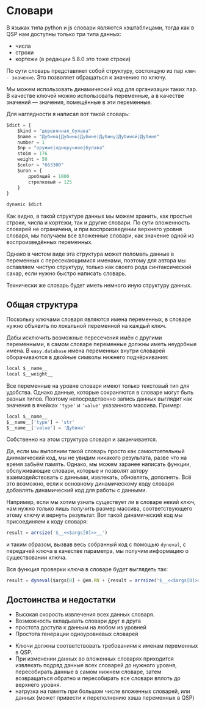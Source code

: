 # Словари

В языках типа python и js словари являются хэштаблицами, тогда как в QSP нам доступны только три типа данных:

- числа
- строки
- кортежи (в редакции 5.8.0 это тоже строки)

По сути словарь представляет собой структуру, состоящую из пар `ключ - значение`. Это позволяет обращаться к значению по ключу.

Мы можем использовать динамический код для организации таких пар. В качестве ключей можно использовать переменные, а в качестве значений — значения, помещённые в эти переменные.

Для наглядности я написал вот такой словарь:

```js
$dict = {
	$kind = "деревянная_булава"
	$name = "Дубина|Дубины|Дубине|Дубину|Дубиной|Дубине"
	number = 1
	$np = "оружие|одноручное|булава"
	stoim = 176
	weight = 50
	$color = "663300"
	$uron = {
		дробящий = 1000
		стрелковый = 125
	}
}

dynamic $dict
```

Как видно, в такой структуре данных мы можем хранить, как простые строки, числа и кортежи, так и другие словари. По сути вложенность словарей не ограничена, и при воспроизведении верхнего уровня словаря, мы получаем все вложенные словари, как значение одной из воспроизведённых переменных.

Однако в чистом виде эта структура может поломать данные в переменных с пересекающимися именами, поэтому для автора мы оставляем чистую структуру, только как своего рода синтаксический сахар, если нужно быстро написать словарь.

Технически же словарь будет иметь немного иную структуру данных.

## Общая структура

Поскольку ключами словаря являются имена переменных, в словаре нужно объявить по локальной переменной на каждый ключ.

Дабы исключить возможные пересечения имён с другими переменными, в самом словаре переменные должны иметь неудобные имена. В `easy.database` имена переменных внутри словарей оборачиваются в двойные символы нижнего подчёркивания:

```js
local $__name__
local $__weight__
```

Все переменные на уровне словаря имеют только текстовый тип для удобства. Однако данные, которые сохраняются в словаре могут быть разных типов. Поэтому непосредственно запись данных выглядит как значения в ячейках `'type'` и `'value'` указанного массива. Пример:

```js
local $__name__
$__name__['type'] = 'str'
$__name__['value'] = 'Дубина'
```

Cобственно на этом структура словаря и заканчивается.

Да, если мы выполним такой словарь просто как самостоятельный динмаический код, мы не увидим никакого результата, разве что на время забьём память. Однако, мы можем заранее написать функции, обслуживающие словари, которые и позволят автору взаимодействовать с данными, извлекать, обновлять, дополнять. Всё это возможно, если к основному динамическому коду словаря добавлять динамический код для работы с данными.

Например, если мы хотим узнать существует ли в словаре некий ключ, нам нужно только лишь получить размер массива, соответствующего этому ключу и вернуть результат. Вот такой динамический код мы присоединяем к коду словаря:

```js
result = arrsize('$__<<$args[0]>>__')
```

и таким образом, вызвав весь собранный код с помощью `dyneval`, с передачей ключа в качестве параметра, мы получим информацию о существовании ключа.

Вся функция проверки ключа в словаре будет выглядеть так:

```js
result = dyneval($args[0] + @em.RN + {result = arrsize('$__<<$args[0]>>__')}, $args[1])
```

## Достоинства и недостатки

+ Высокая скорость извлечения всех данных словаря.
+ Возможность вкладывать словари друг в друга
+ простота доступа к данным на любом из уровней
+ Простота генерации одноуровневых словарей

- Ключи должны соответствовать требованиям к именам переменных в QSP.
- При изменении данных во вложенных словарях приходится извлекать подряд данные всех словарей до нужного уровня, пересобирать данные в самом нижнем словаре, затем возвращаться обратно и пересобирать все словари вплоть до верхнего уровня.
- нагрузка на память при большом числе вложенных словарей, или данных (может привести к переполнению хэша переменных в QSP)